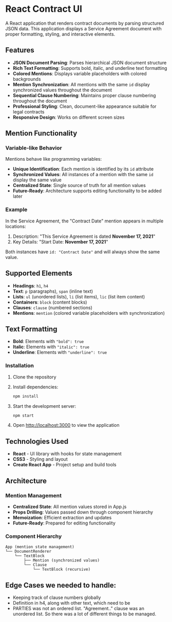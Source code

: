 # React Contract UI

A React application that renders contract documents by parsing structured JSON data. This application displays a Service Agreement document with proper formatting, styling, and interactive elements.

## Features

- **JSON Document Parsing**: Parses hierarchical JSON document structure
- **Rich Text Formatting**: Supports bold, italic, and underline text formatting
- **Colored Mentions**: Displays variable placeholders with colored backgrounds
- **Mention Synchronization**: All mentions with the same `id` display synchronized values throughout the document
- **Sequential Clause Numbering**: Maintains proper clause numbering throughout the document
- **Professional Styling**: Clean, document-like appearance suitable for legal contracts
- **Responsive Design**: Works on different screen sizes

## Mention Functionality

### Variable-like Behavior
Mentions behave like programming variables:
- **Unique Identification**: Each mention is identified by its `id` attribute
- **Synchronized Values**: All instances of a mention with the same `id` display the same value
- **Centralized State**: Single source of truth for all mention values
- **Future-Ready**: Architecture supports editing functionality to be added later

### Example
In the Service Agreement, the "Contract Date" mention appears in multiple locations:
1. Description: "This Service Agreement is dated **November 17, 2021**"
2. Key Details: "Start Date: **November 17, 2021**"

Both instances have `id: "Contract Date"` and will always show the same value.


## Supported Elements

- **Headings**: `h1`, `h4`
- **Text**: `p` (paragraphs), `span` (inline text)
- **Lists**: `ul` (unordered lists), `li` (list items), `lic` (list item content)
- **Containers**: `block` (content blocks)
- **Clauses**: `clause` (numbered sections)
- **Mentions**: `mention` (colored variable placeholders with synchronization)

## Text Formatting

- **Bold**: Elements with `"bold": true`
- **Italic**: Elements with `"italic": true`
- **Underline**: Elements with `"underline": true`


### Installation

1. Clone the repository
2. Install dependencies:
   ```bash
   npm install
   ```

3. Start the development server:
   ```bash
   npm start
   ```

4. Open [http://localhost:3000](http://localhost:3000) to view the application

## Technologies Used

- **React** - UI library with hooks for state management
- **CSS3** - Styling and layout
- **Create React App** - Project setup and build tools

## Architecture

### Mention Management
- **Centralized State**: All mention values stored in App.js
- **Props Drilling**: Values passed down through component hierarchy
- **Memoization**: Efficient extraction and updates
- **Future-Ready**: Prepared for editing functionality

### Component Hierarchy
```
App (mention state management)
└── DocumentRenderer
    └── TextBlock
        ├── Mention (synchronized values)
        └── Clause
            └── TextBlock (recursive)
```


## Edge Cases we needed to handle:
- Keeping track of clause numbers globally
- Definition in h4, along with other text, which need to be
- PARTIES was not an ordered list. "Agreement.." clause was an unordered list. So there was a lot of different things to be managed.
